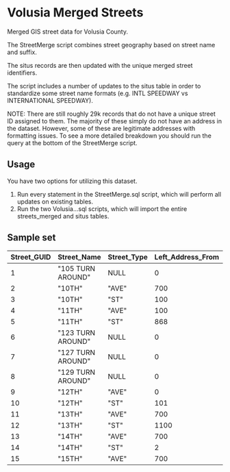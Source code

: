 # Volusia Merged Streets
Merged GIS street data for Volusia County.

The StreetMerge script combines street geography based on street name and suffix. 

The situs records are then updated with the unique merged street identifiers.

The script includes a number of updates to the situs table in order to standardize some street name formats (e.g. INTL SPEEDWAY vs INTERNATIONAL SPEEDWAY).

NOTE: There are still roughly 29k records that do not have a unique street ID assigned to them. The majority of these simply do not have an address in the dataset. However, some of these are legitimate addresses with formatting issues. To see a more detailed breakdown you should run the query at the bottom of the StreetMerge script.

## Usage

You have two options for utilizing this dataset.

1. Run every statement in the StreetMerge.sql script, which will perform all updates on existing tables.
2. Run the two Volusia...sql scripts, which will import the entire streets_merged and situs tables.

## Sample set

| Street_GUID | Street_Name       | Street_Type | Left_Address_From | Left_Address_To | Right_Address_From | Right_Address_To |
|-------------|-------------------|-------------|-------------------|-----------------|--------------------|------------------|
| 1           | "105 TURN AROUND" | NULL        | 0                 | 0               | 0                  |                  |
| 2           | "10TH"            | "AVE"       | 700               | 2398            | 701                | 2399             |
| 3           | "10TH"            | "ST"        | 100               | 1498            | 0                  | 1499             |
| 4           | "11TH"            | "AVE"       | 100               | 2498            | 101                | 2499             |
| 5           | "11TH"            | "ST"        | 868               | 870             | 869                | 869              |
| 6           | "123 TURN AROUND" | NULL        | 0                 | 0               | 0                  |                  |
| 7           | "127 TURN AROUND" | NULL        | 0                 | 0               | 0                  |                  |
| 8           | "129 TURN AROUND" | NULL        | 0                 | 0               | 0                  |                  |
| 9           | "12TH"            | "AVE"       | 0                 | 2498            | 1                  | 2499             |
| 10          | "12TH"            | "ST"        | 101               | 2298            | 100                | 2301             |
| 11          | "13TH"            | "AVE"       | 700               | 998             | 701                | 999              |
| 12          | "13TH"            | "ST"        | 1100              | 2048            | 1100               | 2049             |
| 13          | "14TH"            | "AVE"       | 700               | 998             | 701                | 999              |
| 14          | "14TH"            | "ST"        | 2                 | 2398            | 1                  | 2399             |
| 15          | "15TH"            | "AVE"       | 700               | 998             | 701                | 999              |
